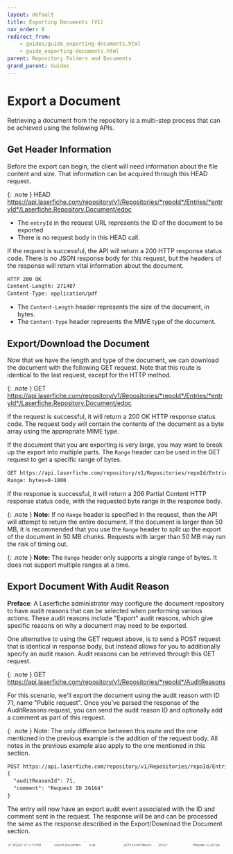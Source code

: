 ```yaml
---
layout: default
title: Exporting Documents (V1)
nav_order: 8
redirect_from:
    - guides/guide_exporting-documents.html
    - guide_exporting-documents.html
parent: Repository Folders and Documents
grand_parent: Guides
---
```

<!--© 2024 Laserfiche.
See LICENSE-DOCUMENTATION and LICENSE-CODE in the project root for license information.-->

# Export a Document

Retrieving a document from the repository is a multi-step process that can be achieved using the following APIs.

## Get Header Information
Before the export can begin, the client will need information about the file content and size. That information can be acquired through this HEAD request.

{: .note }
HEAD https://api.laserfiche.com/repository/v1/Repositories/*repoId*/Entries/*entryId*/Laserfiche.Repository.Document/edoc

- The `entryId` in the request URL represents the ID of the document to be exported
- There is no request body in this HEAD call.

If the request is successful, the API will return a 200 HTTP response status code. There is no JSON response body for this request, but the headers of the response will return vital information about the document.

```xml
HTTP 200 OK
Content-Length: 271407
Content-Type: application/pdf
```

- The `Content-Length` header represents the size of the document, in bytes.
- The `Content-Type` header represents the MIME type of the document.

## Export/Download the Document

Now that we have the length and type of the document, we can download the document with the following GET request. Note that this route is identical to the last request, except for the HTTP method.

{: .note }
GET https://api.laserfiche.com/repository/v1/Repositories/*repoId*/Entries/*entryId*/Laserfiche.Repository.Document/edoc

If the request is successful, it will return a 200 OK HTTP response status code. The request body will contain the contents of the document as a byte array using the appropriate MIME type.

If the document that you are exporting is very large, you may want to break up the export into multiple parts. The `Range` header can be used in the GET request to get a specific range of bytes.

```xml
GET https://api.laserfiche.com/repository/v1/Repositories/repoId/Entries/entryId/Laserfiche.Repository.Document/edoc
Range: bytes=0-1000
```

If the response is successful, it will return a 206 Partial Content HTTP response status code, with the requested byte range in the response body.

{: .note }
**Note:** If no `Range` header is specified in the request, then the API will attempt to return the entire document. If the document is larger than 50 MB, it is recommended that you use the `Range` header to split up the export of the document in 50 MB chunks. Requests with larger than 50 MB may run the risk of timing out. 

{: .note }
**Note:** The `Range` header only supports a single range of bytes. It does not support multiple ranges at a time.

## Export Document With Audit Reason

**Preface**: A Laserfiche administrator may configure the document repository to have audit reasons that can be selected when performing various actions. These audit reasons include "Export" audit reasons, which give specific reasons on why a document may need to be exported.

One alternative to using the GET request above, is to send a POST request that is identical in response body, but instead allows for you to additionally specify an audit reason. Audit reasons can be retrieved through this GET request.

{: .note }
GET https://api.laserfiche.com/repository/v1/Repositories/*repoId*/AuditReasons

For this scenario, we'll export the document using the audit reason with ID 71, name "Public request". Once you’ve parsed the response of the AuditReasons request, you can send the audit reason ID and optionally add a comment as part of this request.

{: .note }
Note: The only difference between this route and the one mentioned in the previous example is the addition of the request body. All notes in the previous example also apply to the one mentioned in this section.

```xml
POST https://api.laserfiche.com/repository/v1/Repositories/repoId/Entries/entryId/Laserfiche.Repository.Document/GetEdocWithAuditReason
{
  "auditReasonId": 71,
  "comment": "Request ID 26164"
}
```

The entry will now have an export audit event associated with the ID and comment sent in the request. The response will be and can be processed the same as the response described in the Export/Download the Document section.

![](./assets/images/audit-trail-01.png)